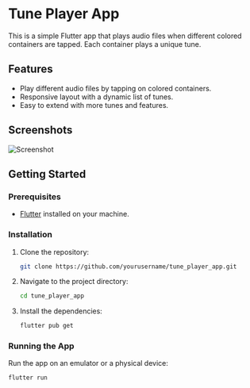 # Tune Player App

This is a simple Flutter app that plays audio files when different colored containers are tapped. Each container plays a unique tune.

## Features

- Play different audio files by tapping on colored containers.
- Responsive layout with a dynamic list of tunes.
- Easy to extend with more tunes and features.

## Screenshots

![Screenshot](![image](https://github.com/user-attachments/assets/44e29413-d0dc-44cd-8713-877e252a558f)
) <!-- Add a screenshot of your app here -->

## Getting Started

### Prerequisites

- [Flutter](https://flutter.dev/docs/get-started/install) installed on your machine.

### Installation

1. Clone the repository:
    ```sh
    git clone https://github.com/yourusername/tune_player_app.git
    ```
2. Navigate to the project directory:
    ```sh
    cd tune_player_app
    ```
3. Install the dependencies:
    ```sh
    flutter pub get
    ```

### Running the App

Run the app on an emulator or a physical device:
```sh
flutter run
